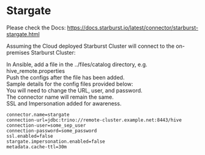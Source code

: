 # Stargate

Please check the Docs:
https://docs.starburst.io/latest/connector/starburst-stargate.html </br>

Assuming the Cloud deployed Starburst Cluster will connect to the on-premises Starburst Cluster:

In Ansible, add a file in the ../files/catalog directory, e.g. hive_remote.properties</br>
Push the configs after the file has been added. </br>
Sample details for the config files provided below:</br>
You will need to change the URL, user, and password. </br>
The connector name will remain the same.</br>
SSL and Impersonation added for awareness.

    connector.name=stargate
    connection-url=jdbc:trino://remote-cluster.example.net:8443/hive
    connection-user=some_sep_user
    connection-password=some_password
    ssl.enabled=false
    stargate.impersonation.enabled=false
    metadata.cache-ttl=30m
